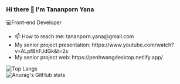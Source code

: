 <h3>Hi there 🌈 I'm Tananporn Yana </h3>
<p>💻Front-end Developer</p>
<ul>
  <li>📫 How to reach me: tananporn.yana@gmail.com</li>
  <li>My senior project presentation: https://www.youtube.com/watch?v=ALpfBhFJdGk&t=2s</li>
  <li>My senior project web: https://penhwangdesktop.netlify.app/</li>
</ul>

![Top Langs](https://github-readme-stats.vercel.app/api/top-langs/?username=Tiewly&layout=compact&langs_count=20&custom_title=Used-Languages)
<br/>
![Anurag's GitHub stats](https://github-readme-stats.vercel.app/api?username=Tiewly&show_icons=true&theme=dracula)

